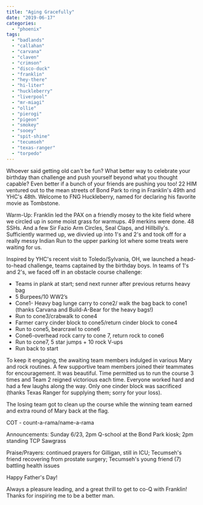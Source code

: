 ```yaml
---
title: "Aging Gracefully"
date: "2019-06-17"
categories: 
  - "phoenix"
tags: 
  - "badlands"
  - "callahan"
  - "carvana"
  - "claven"
  - "crimson"
  - "disco-duck"
  - "franklin"
  - "hey-there"
  - "hi-liter"
  - "huckleberry"
  - "liverpool"
  - "mr-miagi"
  - "ollie"
  - "pierogi"
  - "pigeon"
  - "smokey"
  - "sooey"
  - "spit-shine"
  - "tecumseh"
  - "texas-ranger"
  - "torpedo"
---
```


Whoever said getting old can't be fun? What better way to celebrate your birthday than challenge and push yourself beyond what you thought capable? Even better if a bunch of your friends are pushing you too! 22 HIM ventured out to the mean streets of Bond Park to ring in Franklin's 49th and YHC's 48th. Welcome to FNG Huckleberry, named for declaring his favorite movie as Tombstone.

Warm-Up: Franklin led the PAX on a friendly mosey to the kite field where we circled up in some moist grass for warmups. 49 merkins were done. 48 SSHs. And a few Sir Fazio Arm Circles, Seal Claps, and Hillbilly's. Sufficiently warmed up, we divvied up into 1's and 2's and took off for a really messy Indian Run to the upper parking lot where some treats were waiting for us.

Inspired by YHC's recent visit to Toledo/Sylvania, OH, we launched a head-to-head challenge, teams captained by the birthday boys. In teams of 1's and 2's, we faced off in an obstacle course challenge:

- Teams in plank at start; send next runner after previous returns heavy bag
- 5 Burpees/10 WW2’s
- Cone1- Heavy bag lunge carry to cone2/ walk the bag back to cone1 (thanks Carvana and Build-A-Bear for the heavy bags!)
- Run to cone3/crabwalk to cone4
- Farmer carry cinder block to cone5/return cinder block to cone4
- Run to cone5, bearcrawl to cone6
- Cone6-overhead rock carry to cone 7, return rock to cone6
- Run to cone7, 5 star jumps + 10 rock V-ups
- Run back to start

To keep it engaging, the awaiting team members indulged in various Mary and rock routines. A few supportive team members joined their teammates for encouragement. It was beautiful. Time permitted us to run the course 3 times and Team 2 reigned victorious each time. Everyone worked hard and had a few laughs along the way. Only one cinder block was sacrificed (thanks Texas Ranger for supplying them; sorry for your loss).

The losing team got to clean up the course while the winning team earned and extra round of Mary back at the flag.

COT - count-a-rama/name-a-rama

Announcements: Sunday 6/23, 2pm Q-school at the Bond Park kiosk; 2pm standing TCP Sawgrass

Praise/Prayers: continued prayers for Gilligan, still in ICU; Tecumseh's friend recovering from prostate surgery; Tecumseh's young friend (7) battling health issues

Happy Father's Day!

Always a pleasure leading, and a great thrill to get to co-Q with Franklin! Thanks for inspiring me to be a better man.
